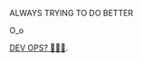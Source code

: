 ALWAYS TRYING TO DO BETTER

O_o

[DEV OPS? 🤷🏻‍♂️]([https://youtu.be/fiOMbqPHFwo).
<!---
WeaponSmith/WeaponSmith is a ✨ special ✨ repository because its `README.md` (this file) appears on your GitHub profile.
You can click the Preview link to take a look at your changes. https://youtu.be/fiOMbqPHFwo
--->
